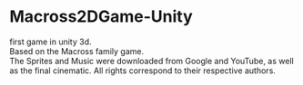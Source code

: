 # Macross2DGame-Unity

first game in unity 3d.<br>
Based on the Macross family game.<br>
The Sprites and Music were downloaded from Google and YouTube, as well as the final cinematic. All rights correspond to their respective authors.
